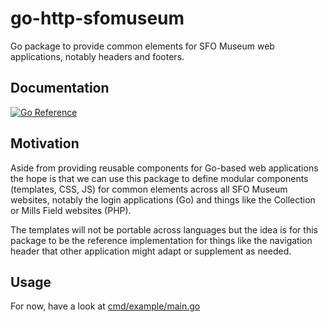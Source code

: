# go-http-sfomuseum

Go package to provide common elements for SFO Museum web applications, notably headers and footers.

## Documentation

[![Go Reference](https://pkg.go.dev/badge/github.com/sfomuseum/go-http-sfomuseum.svg)](https://pkg.go.dev/github.com/sfomuseum/go-http-sfomuseum)

## Motivation

Aside from providing reusable components for Go-based web applications the hope is that we can use this package to define modular components (templates, CSS, JS) for common elements across all SFO Museum websites, notably the login applications (Go) and things like the Collection or Mills Field websites (PHP).

The templates will not be portable across languages but the idea is for this package to be the reference implementation for things like the navigation header that other application might adapt or supplement as needed.

## Usage

For now, have a look at [cmd/example/main.go](cmd/example/main.go)